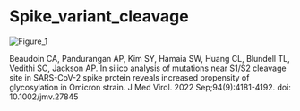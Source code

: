 # Spike_variant_cleavage
![Figure_1](https://user-images.githubusercontent.com/11457928/162642200-8be74667-a006-443e-bfe3-a483b80a84eb.png)

Beaudoin CA, Pandurangan AP, Kim SY, Hamaia SW, Huang CL, Blundell TL, Vedithi SC, Jackson AP. In silico analysis of mutations near S1/S2 cleavage site in SARS-CoV-2 spike protein reveals increased propensity of glycosylation in Omicron strain. J Med Virol. 2022 Sep;94(9):4181-4192. doi: 10.1002/jmv.27845

